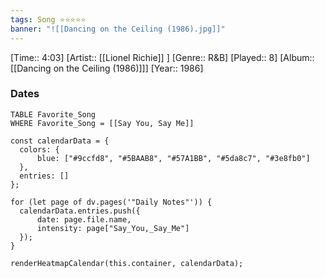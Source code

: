 ```yaml
---
tags: Song ⭐⭐⭐⭐⭐ 
banner: "![[Dancing on the Ceiling (1986).jpg]]"
---
```

[Time:: 4:03]
[Artist:: [[Lionel Richie]] ]
[Genre:: R&B]
[Played:: 8]
[Album:: [[Dancing on the Ceiling (1986)]]]
[Year:: 1986]
### Dates
````dataview
TABLE Favorite_Song
WHERE Favorite_Song = [[Say You, Say Me]]
````
  ```dataviewjs
const calendarData = { 
	colors: { 
		blue: ["#9ccfd8", "#5BAAB8", "#57A1BB", "#5da8c7", "#3e8fb0"] 
	}, 
	entries: [] 
}; 

for (let page of dv.pages('"Daily Notes"')) { 
	calendarData.entries.push({ 
		date: page.file.name, 
		intensity: page["Say_You,_Say_Me"]
	}); 
} 

renderHeatmapCalendar(this.container, calendarData);
```
